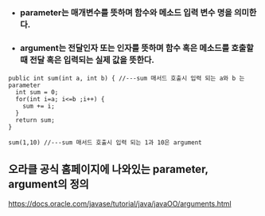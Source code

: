 - ### parameter는 매개변수를 뜻하며 함수와 메소드 입력 변수 명을 의미한다.

- ### argument는 전달인자 또는 인자를 뜻하며 함수 혹은 메소드를 호출할 때 전달 혹은 입력되는 실제 값을 뜻한다.

```
public int sum(int a, int b) { //---sum 매서드 호출시 입력 되는 a와 b 는 parameter
  int sum = 0;
  for(int i=a; i<=b ;i++) {
    sum += i;
  }
  return sum;
}

sum(1,10) //---sum 매서드 호출시 입력 되는 1과 10은 argument
```

## 오라클 공식 홈페이지에 나와있는 parameter, argument의 정의
https://docs.oracle.com/javase/tutorial/java/javaOO/arguments.html
